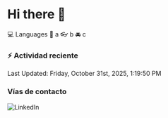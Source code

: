 # Hi there 👋

:computer: Languages
:pencil: a
:eyeglasses: b
:oncoming_automobile: c

### :zap: Actividad reciente
<!--RECENT_ACTIVITY:start-->
<!--RECENT_ACTIVITY:end-->
<!--RECENT_ACTIVITY:last_update-->
Last Updated: Friday, October 31st, 2025, 1:19:50 PM
<!--RECENT_ACTIVITY:last_update_end-->

### Vías de contacto

![LinkedIn](https://www.linkedin.com/in/irving-hernández-226846205/)
